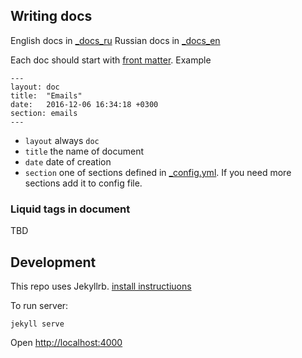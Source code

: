 ## Writing docs
English docs in [_docs_ru](docs_ru)
Russian docs in [_docs_en](docs_en)

Each doc should start with [front matter](http://jekyllrb.com/docs/frontmatter/). Example
```
---
layout: doc
title:  "Emails"
date:   2016-12-06 16:34:18 +0300
section: emails
---
```

* `layout` always `doc`
* `title` the name of document
* `date` date of creation
* `section` one of sections defined in [_config.yml](_config.yml). If you need more sections add it to config file.

### Liquid tags in document
TBD

## Development
This repo uses Jekyllrb.
[install instructiuons](http://jekyllrb.com/docs/installation/)

To run server:
```
jekyll serve
```
Open [http://localhost:4000](http://localhost:4000)

